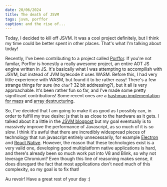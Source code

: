 ```yaml
---
date: 20/06/2024
title: The death of JSVM
tags: jsvm, porffor
caption: and the rise of...
---
```


Today, I decided to kill off JSVM. It was a cool project definitely, but I think my time could be better spent in other places. That's what I'm talking about today! 

Recently, I've been contributing to a project called [Porffor](https://github.com/CanadaHonk/porffor). If you're not familar, Porffor is honestly a really awesome project, an entire AOT JS engine written in JS. It's basically what I was attempting to accompilish with JSVM, but instead of JVM bytecode it uses WASM. Before this, I had very little experience with WASM, but found it to be rather easy! There's a few strange things for sure (no `char`? 32 bit addressing?), but it all is very approachable. It's been rather fun so far, and I've made some pretty significant contributions! Some recent ones are a [hashmap implementation for maps](https://github.com/CanadaHonk/porffor/pull/76) and [array destructuring](https://github.com/CanadaHonk/porffor/pull/52). 

So, I've decided that I am going to make it as good as I possibly can, in order to fulfill my true desire: js that is as close to the hardware as it gets. I talked about it a little in the [JSVM blogpost](./about-jsvm/) but my goal eventually is to massively improve the performance of Javascript, as so much of it is so slow. I think it's awful that there are incredibly widespread pieces of technology that run javascript entirely unnecessarily, for example [Electron](https://www.electronjs.org/) and [React Native](https://reactnative.dev/). However, the reason that these technologies exist is a very valid one, developing good multiplatform native applications is hard, and there's already been so much work put into V8 and Blink, so why not leverage Chromium? Even though this line of reasoning makes sense, it does disregard the fact that most applications don't need much of this complexity, so my goal is to fix that! 

Au revoir! Have a great rest of your day :)
